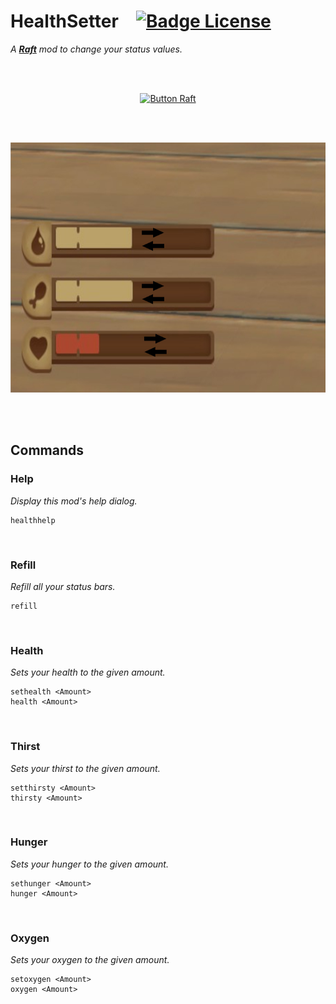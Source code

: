 
# HealthSetter   [![Badge License]][License]

*A **[Raft]** mod to change your status values.*

<br>
<br>

<div align = center>

[![Button Raft]][RaftModding]

<br>
<br>

<img
    src = 'Source/banner.jpg'
    height = 400
/>

</div>

<br>
<br>

## Commands

### Help

*Display this mod's help dialog.*

```shell
healthhelp
```

<br>

### Refill

*Refill all your status bars.*

```shell
refill
```

<br>

### Health

*Sets your health to the given amount.*

```shell
sethealth <Amount>
health <Amount>
```

<br>

### Thirst

*Sets your thirst to the given amount.*

```shell
setthirsty <Amount>
thirsty <Amount>
```

<br>

### Hunger

*Sets your hunger to the given amount.*

```shell
sethunger <Amount>
hunger <Amount>
```

<br>

### Oxygen

*Sets your oxygen to the given amount.*

```shell
setoxygen <Amount>
oxygen <Amount>
```

<br>


<!----------------------------------------------------------------------------->

[RaftModding]: https://www.raftmodding.com/mods/health-setter
[Raft]: https://raft-game.com/

[License]: LICENSE


<!----------------------------------[ Badges ]--------------------------------->

[Badge License]: https://img.shields.io/badge/License-AGPL3-015d93.svg?style=for-the-badge&labelColor=blue


<!---------------------------------[ Buttons ]--------------------------------->

[Button Raft]: https://img.shields.io/badge/RaftModding-3498db?style=for-the-badge&logoColor=white&logo=Wireshark
